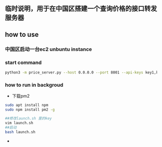 ## 临时说明，用于在中国区搭建一个查询价格的接口转发服务器
## how to use

### 中国区启动一台ec2 unbuntu instance
### start command
```bash
python3 -m price_server.py --host 0.0.0.0 --port 8001 --api-keys key1,key2
```
### how to run in backgroud

- 下载pm2
```bash
sudo apt install npm
sudo npm install pm2 -g

##修改launch.sh 里的key
vim launch.sh
##启动
bash launch.sh
```
- 

